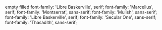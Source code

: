 <i class="fa-regular fa-heart"></i>
empty
<i class="fa-solid fa-heart"></i>
filled
<i class="fa-regular fa-bolt-lightning"></i>
<i class="fa-solid fa-paper-plane"></i>
<i class="fa-solid fa-pen-to-square"></i>
<i class="fa-solid fa-share-from-square"></i>
<i className="fa-regular fa-calendar"></i>
<i className="fa-regular fa-clock"></i>
font-family: 'Libre Baskerville', serif;
font-family: 'Marcellus', serif;
font-family: 'Montserrat', sans-serif;
font-family: 'Mulish', sans-serif;
font-family: 'Libre Baskerville', serif; 
font-family: 'Secular One', sans-serif;
font-family: 'Thasadith', sans-serif;
